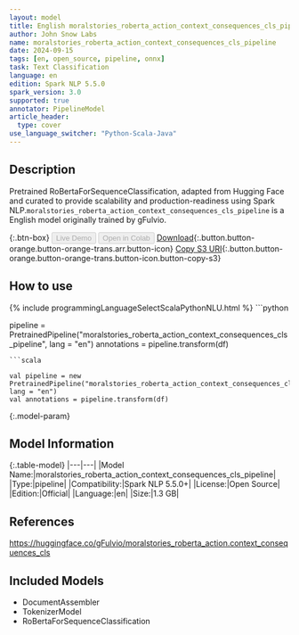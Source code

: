 ```yaml
---
layout: model
title: English moralstories_roberta_action_context_consequences_cls_pipeline pipeline RoBertaForSequenceClassification from gFulvio
author: John Snow Labs
name: moralstories_roberta_action_context_consequences_cls_pipeline
date: 2024-09-15
tags: [en, open_source, pipeline, onnx]
task: Text Classification
language: en
edition: Spark NLP 5.5.0
spark_version: 3.0
supported: true
annotator: PipelineModel
article_header:
  type: cover
use_language_switcher: "Python-Scala-Java"
---
```


## Description

Pretrained RoBertaForSequenceClassification, adapted from Hugging Face and curated to provide scalability and production-readiness using Spark NLP.`moralstories_roberta_action_context_consequences_cls_pipeline` is a English model originally trained by gFulvio.

{:.btn-box}
<button class="button button-orange" disabled>Live Demo</button>
<button class="button button-orange" disabled>Open in Colab</button>
[Download](https://s3.amazonaws.com/auxdata.johnsnowlabs.com/public/models/moralstories_roberta_action_context_consequences_cls_pipeline_en_5.5.0_3.0_1726439851024.zip){:.button.button-orange.button-orange-trans.arr.button-icon}
[Copy S3 URI](s3://auxdata.johnsnowlabs.com/public/models/moralstories_roberta_action_context_consequences_cls_pipeline_en_5.5.0_3.0_1726439851024.zip){:.button.button-orange.button-orange-trans.button-icon.button-copy-s3}

## How to use



<div class="tabs-box" markdown="1">
{% include programmingLanguageSelectScalaPythonNLU.html %}
```python

pipeline = PretrainedPipeline("moralstories_roberta_action_context_consequences_cls_pipeline", lang = "en")
annotations =  pipeline.transform(df)   

```
```scala

val pipeline = new PretrainedPipeline("moralstories_roberta_action_context_consequences_cls_pipeline", lang = "en")
val annotations = pipeline.transform(df)

```
</div>

{:.model-param}
## Model Information

{:.table-model}
|---|---|
|Model Name:|moralstories_roberta_action_context_consequences_cls_pipeline|
|Type:|pipeline|
|Compatibility:|Spark NLP 5.5.0+|
|License:|Open Source|
|Edition:|Official|
|Language:|en|
|Size:|1.3 GB|

## References

https://huggingface.co/gFulvio/moralstories_roberta_action.context_consequences_cls

## Included Models

- DocumentAssembler
- TokenizerModel
- RoBertaForSequenceClassification